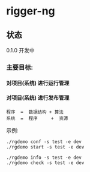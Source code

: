 # rigger-ng

## 状态

0.1.0  开发中

### 主要目标:
#### 对项目(系统) 进行运行管理
#### 对项目(系统) 进行发布管理

```
程序  =  数据结构 + 算法
系统  =  程序     +  资源
```

示例:
``` shell
./rgdemo conf -s test -e dev
./rgdemo start -s test -e dev

./rgdemo info -s test -e dev
./rgdemo check -s test -e dev
```

